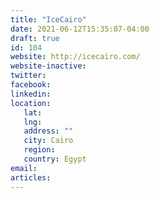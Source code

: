 ```yaml
---
title: "IceCairo"
date: 2021-06-12T15:35:07-04:00
draft: true
id: 104
website: http://icecairo.com/
website-inactive: 
twitter: 
facebook: 
linkedin: 
location: 
   lat: 
   lng: 
   address: ""
   city: Cairo
   region: 
   country: Egypt
email: 
articles:
---
```


